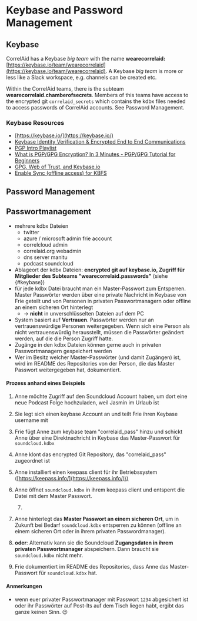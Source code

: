 # Keybase and Password Management

## Keybase

CorrelAid has a Keybase _big team_ with the name **wearecorrelaid:** [https://keybase.io/team/wearecorrelaid](https://keybase.io/team/wearecorrelaid). A Keybase _big team_ is more or less like a Slack workspace, e.g. channels can be created etc. 

Within the CorrelAid teams, there is the subteam **wearecorrelaid.chamberofsecrets**. Members of this teams have access to the encrypted git `correlaid_secrets` which contains the kdbx files needed to access passwords of CorrelAid accounts. See Password Management.

### Keybase Resources

* [https://keybase.io/](https://keybase.io/)
* [Keybase Identity Verification & Encrypted End to End Communications](https://www.youtube.com/watch?v=Xcvx10ZUV5w)
* [PGP Intro Playlist](https://www.youtube.com/watch?v=fP0x-YFSh-E&list=PLOZKbRUo9H_pCTg8XdvkyGZ_lJbl1AA5X)
* [What is PGP/GPG Encryption? In 3 Minutes - PGP/GPG Tutorial for Beginners](https://www.youtube.com/watch?v=1-MPcUHhXoc&t=39s)
* [GPG, Web of Trust, and Keybase.io](https://snorre.io/gpg-web-of-trust-and-keybase-io/)
* [Enable Sync \(offline access\) for KBFS](https://news.ycombinator.com/item?id=20166010)

## Password Management





## Passwortmanagement

* mehrere kdbx Dateien 
  * twitter
  * azure / microsoft admin frie account
  * correlcloud admin
  * correlaid.org webadmin
  * dns server manitu
  * podcast soundcloud 
* Ablageort der kdbx Dateien: **encrypted git auf keybase.io, Zugriff für Mitglieder des Subteams "wearecorrelaid.passwords"** \(siehe {\#keybase}\)
* für jede kdbx Datei braucht man ein Master-Passwort zum Entsperren. Master Passwörter werden über eine private Nachricht in Keybase von Frie geteilt und von Personen in privaten Passwortmanagern oder offline an einem sicheren Ort hinterlegt
  * -&gt; **nicht** in unverschlüsselten Dateien auf dem PC 
* System basiert auf **Vertrauen**. Passwörter werden nur an vertrauenswürdige Personen weitergegeben. Wenn sich eine Person als nicht vertrauenswürdig herausstellt, müssen die Passwörter geändert werden, auf die die Person Zugriff hatte. 
* Zugänge in den kdbx Dateien können gerne auch in privaten Passwortmanagern gespeichert werden
* Wer im Besitz welcher Master-Passwörter \(und damit Zugängen\) ist, wird im README des Repositories von der Person, die das Master Passwort weitergegeben hat, dokumentiert. 

#### Prozess anhand eines Beispiels

1. Anne möchte Zugriff auf den Soundcloud Account haben, um dort eine neue Podcast Folge hochzuladen, weil Jasmin im Urlaub ist
2. Sie legt sich einen keybase Account an und teilt Frie ihren Keybase username mit 
3. Frie fügt Anne zum keybase team "correlaid\_pass" hinzu und schickt Anne über eine Direktnachricht in Keybase das Master-Passwort für `soundcloud.kdbx`
4. Anne klont das encrypted Git Repository, das "correlaid\_pass" zugeordnet ist
5. Anne installiert einen keepass client für ihr Betriebssystem \([https://keepass.info/](https://keepass.info/)\) 
6. Anne öffnet `soundcloud.kdbx` in ihrem keepass client und entsperrt die Datei mit dem Master Passwort. 

   7.

7. Anne hinterlegt das **Master Passwort an einem sicheren Ort**, um in Zukunft bei Bedarf `soundcloud.kdbx` entsperren zu können \(offline an einem sicheren Ort oder in ihrem privaten Passwordmanager\). 
8. **oder**: Alternativ kann sie die Soundcloud **Zugangsdaten in ihrem privaten Passwortmanager** abspeichern. Dann braucht sie `soundcloud.kdbx` nicht mehr. 
9. Frie dokumentiert im README des Repositories, dass Anne das Master-Passwort für `soundcloud.kdbx` hat.

#### Anmerkungen

* wenn euer privater Passwortmanager mit Passwort `1234` abgesichert ist oder ihr Passwörter auf Post-Its auf dem Tisch liegen habt, ergibt das ganze keinen Sinn. :wink: 



